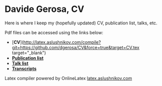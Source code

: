 # Davide Gerosa, CV
Here is where I keep my (hopefully updated) CV, publication list, talks, etc.

Pdf files can be accessed using the links below:

- [**CV**](http://latex.aslushnikov.com/compile?git=https://github.com/dgerosa/CV&force=true&target=CV.tex  target="_blank")
- [**Publication list**](http://latex.aslushnikov.com/compile?git=https://github.com/dgerosa/CV&force=true&target=publist.tex)
- [**Talk list**](http://latex.aslushnikov.com/compile?git=https://github.com/dgerosa/CV&force=true&target=talklist.tex)
- [**Transcripts**](http://latex.aslushnikov.com/compile?git=https://github.com/dgerosa/CV&force=true&target=transcript.tex)

Latex compiler powered by OnlineLatex [latex.aslushnikov.com](http://latex.aslushnikov.com)
